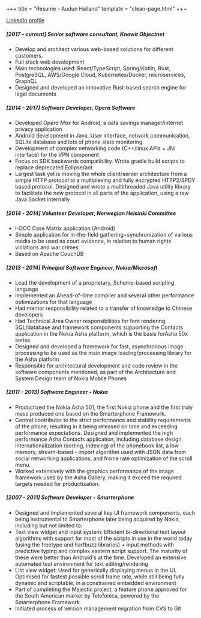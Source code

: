 +++
title = "Resume - Audun Halland"
template = "clean-page.html"
+++

[LinkedIn profile](https://www.linkedin.com/in/audun-halland-b0360a25/)

##### [2017 - current] Senior software consultant, _Knowit Objectnet_

- Develop and architect various web-based solutions for different customers.
- Full stack web development
- Main technologies used: React/TypeScript, Spring/Kotlin, Rust, PostgreSQL, AWS/Google Cloud, Kubernetes/Docker, microservices, GraphQL
- Designed and developed an innovative Rust-based search engine for legal documents

##### [2014 - 2017] Software Developer, _Opera Software_

- Developed _Opera Max_ for Android, a data savings manager/internet privacy application
- Android development in Java. User interface, network communication, SQLite database and lots of phone state monitoring
- Development of complex networking code (C++/linux APIs + JNI interface) for the VPN component
- Focus on SDK backwards compatibility. Wrote gradle build scripts to replace deprecated Eclipse/ant
- Largest task yet is moving the whole client/server architecture from a simple HTTP protocol to a multiplexing and fully encrypted HTTP2/SPDY based protocol. Designed and wrote a multithreaded Java utility library to facilitate the new protocol in all parts of the application, using a raw Java Socket internally

##### [2014 - 2014] Volunteer Developer, _Norwegian Helsinki Committee_

- I-DOC Case Matrix application (Android)
- Simple application for in-the-field gathering+synchronization of various media to be used as court evidence, in relation to human rights violations and war crimes
- Based on Apache CouchDB

##### [2013 - 2014] Principal Software Engineer, _Nokia/Microsoft_

- Lead the development of a proprietary, Scheme-based scripting language
- Implemented an Ahead-of-time compiler and several other performance optimizations for that language
- Had mentor responsibility related to a transfer of knowledge to Chinese developers
- Had Technical Area Owner responsibilities for font rendering, SQL/database and framework components supporting the Contacts application in the Nokia Asha platform, which is the basis forAsha 50x series</li>
- Designed and developed a framework for fast, asynchronous image processing to be used as the main image loading/processing library for the Asha platform
- Responsible for architectural development and code review in the software components mentioned, as part of the Architecture and System Design team of Nokia Mobile Phones

##### [2011 - 2013] Software Engineer - _Nokia_

- Productized the Nokia Asha 501, the first Nokia phone and the first truly mass produced one based on the Smarterphone Framework.
- Central contributor to the strict performance and stability requirements of the phone, resulting in it being released on time and exceeding performance expectations.
Designed and implemented the high performance Asha Contacts application, including database design, internationalization (sorting, indexing) of the phonebook list, a low memory, stream-based - import algorithm used with JSON data from social networking applications, and frame rate optimization of the scroll menu.
- Worked extensively with the graphics performance of the image framework used by the Asha Gallery, making it exceed the required targets needed for productization.

##### [2007 - 2011] Software Developer - _Smarterphone_

- Designed and implemented several key UI framework components, each being instrumental to Smarterphone later being acquired by Nokia, including but not limited to:
- Text view widget and input system: Efficient bi-directional text layout algorithms with support for most of the scripts in use in the world today (using the freetype and harfbuzz libraries) + input methods with predictive typing and complex eastern script support. The maturity of these were better than Android's at the time. Developed an extensive automated test environment for text editing/rendering
- List view widget: Used for generically displaying menus in the UI. Optimised for fastest possible scroll frame rate, while still being fully dynamic and scriptable, in a constrained embedded environment
- Part of completing the Majestic project, a feature phone approved for the South American market by Telefonica, powered by the Smarterphone Framework
- Initiated process of version management migration from CVS to Git
